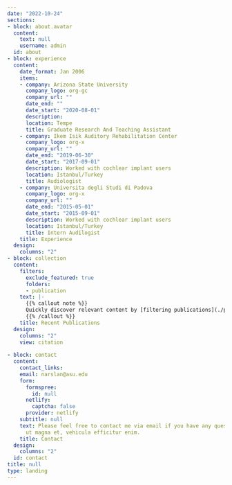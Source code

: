 ```yaml
---
date: "2022-10-24"
sections:
- block: about.avatar
  content:
    text: null
    username: admin
  id: about
- block: experience
  content:
    date_format: Jan 2006
    items:
    - company: Arizona State University
      company_logo: org-gc
      company_url: ""
      date_end: ""
      date_start: "2020-08-01"
      description: 
      location: Tempe
      title: Graduate Research And Teaching Assistant
    - company: Ikem Isik Auditory Rehabilitation Center
      company_logo: org-x
      company_url: ""
      date_end: "2019-06-30"
      date_start: "2017-09-01"
      description: Worked with cochlear implant users
      location: Istanbul/Turkey
      title: Audiologist
    - company: Universita degli Studi di Padova
      company_logo: org-x
      company_url: ""
      date_end: "2015-05-01"
      date_start: "2015-09-01"
      description: Worked with cochlear implant users
      location: Istanbul/Turkey
      title: Intern Audilogist
    title: Experience
  design:
    columns: "2"
- block: collection
  content:
    filters:
      exclude_featured: true
      folders:
      - publication
    text: |-
      {{% callout note %}}
      Quickly discover relevant content by [filtering publications](./publication/).
      {{% /callout %}}
    title: Recent Publications
  design:
    columns: "2"
    view: citation
    
- block: contact
  content:
    contact_links:
    email: narslan@asu.edu
    form:
      formspree:
        id: null
      netlify:
        captcha: false
      provider: netlify
    subtitle: null
    text: Please feel free to contact me via email if you have any questions or inquiries.
      ut magna et, vehicula efficitur enim.
    title: Contact
  design:
    columns: "2"
  id: contact
title: null
type: landing
---
```

